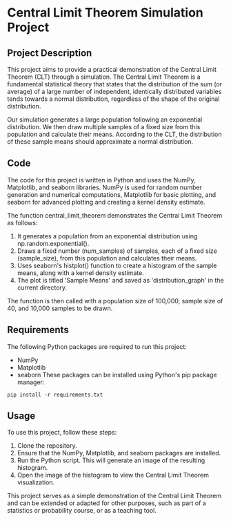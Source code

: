 # Central Limit Theorem Simulation Project
## Project Description
This project aims to provide a practical demonstration of the Central Limit Theorem (CLT) through a simulation. The Central Limit Theorem is a fundamental statistical theory that states that the distribution of the sum (or average) of a large number of independent, identically distributed variables tends towards a normal distribution, regardless of the shape of the original distribution.

Our simulation generates a large population following an exponential distribution. We then draw multiple samples of a fixed size from this population and calculate their means. According to the CLT, the distribution of these sample means should approximate a normal distribution.

## Code
The code for this project is written in Python and uses the NumPy, Matplotlib, and seaborn libraries. NumPy is used for random number generation and numerical computations, Matplotlib for basic plotting, and seaborn for advanced plotting and creating a kernel density estimate.

The function central_limit_theorem demonstrates the Central Limit Theorem as follows:

1. It generates a population from an exponential distribution using np.random.exponential().
2. Draws a fixed number (num_samples) of samples, each of a fixed size (sample_size), from this population and calculates their means.
3. Uses seaborn's histplot() function to create a histogram of the sample means, along with a kernel density estimate.
4. The plot is titled 'Sample Means' and saved as 'distribution_graph' in the current directory.

The function is then called with a population size of 100,000, sample size of 40, and 10,000 samples to be drawn.

## Requirements
The following Python packages are required to run this project:

- NumPy
- Matplotlib
- seaborn
These packages can be installed using Python's pip package manager:

```
pip install -r requirements.txt
```

## Usage
To use this project, follow these steps:

1. Clone the repository.
2. Ensure that the NumPy, Matplotlib, and seaborn packages are installed.
3. Run the Python script. This will generate an image of the resulting histogram.
4. Open the image of the histogram to view the Central Limit Theorem visualization.

This project serves as a simple demonstration of the Central Limit Theorem and can be extended or adapted for other purposes, such as part of a statistics or probability course, or as a teaching tool.













